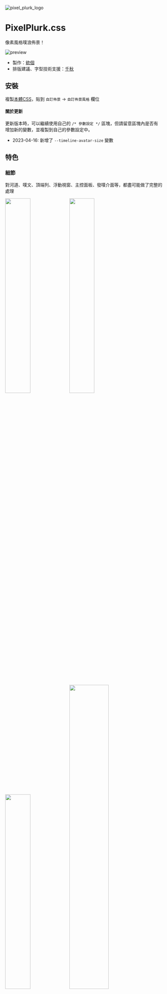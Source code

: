 ![pixel_plurk_logo](https://user-images.githubusercontent.com/4176802/231839890-a084c430-d022-4727-ba72-2373189322c9.jpg)

# PixelPlurk.css

像素風格噗浪佈景！

![preview](https://images.plurk.com/2APmsPVm8ltOILPA01A9mH.png)

- 製作：[欸個](https://www.plurk.com/egg820/invite)
- 排版建議、字型技術支援：[千秋](https://www.plurk.com/akira02/invite)


## 安裝

複製[本體CSS](https://github.com/maid-cat/PixelPlurk.css/blob/main/PixelPlurk.css)，貼到 `自訂佈景` -> `自訂佈景風格` 欄位

#### 關於更新

更新版本時，可以繼續使用自己的 `/* 參數設定 */` 區塊，但請留意區塊內是否有增加新的變數，並複製到自己的參數設定中。
- 2023-04-16: 新增了 `--timeline-avatar-size` 變數

## 特色

### 細節

對河道、噗文、頂端列、浮動視窗、主控面板、發噗介面等，都盡可能做了完整的處理

<img src="https://images.plurk.com/2D3D03XRbHLObfoyscy5TY.png" width="40%"></img>
<img src="https://images.plurk.com/32vQTHQKEe8Sm22EWTk2wh.png" width="40%"></img>
<img src="https://images.plurk.com/RG7wHrSuAlW06ss0gZyc0.png" width="40%"></img>
<img src="https://images.plurk.com/4TSdsZTyyjp6I1ZqMARGcY.png" width="50%"></img>


### 自訂色彩

可以依喜歡的風格，自由選擇背景色與邊線色彩

<img src="https://images.plurk.com/6zoMTZdw7DHQOzGYa0GT2C.png" width="40%"></img>
<img src="https://images.plurk.com/1vaULZXh8vqCCeKOEenF2C.png" width="40%"></img>
<img src="https://images.plurk.com/sbU5O7sslqxiNcmfiKZyZ.png" width="40%"></img>
<img src="https://images.plurk.com/1koyae3ZxNNbyrFVQC9cKr.jpg" width="40%"></img>


## 自訂

本體 CSS 中的 `/* 參數設定 */` 區塊提供了數個設定選項，方便調整樣式：

### 邊線顏色

預設為黑色邊線，可以修改 `--pixel-color` 的數值來指定想要的顏色。例如：

```
  --pixel-color: #009487;
```

### 噗文底色

預設為白色，可以修改 `--plurk-background-color` 的數值來指定想要的底色：
```
  --plurk-background-color: 色碼;
```

有將底色更改為深色的話，為了避免文字變得不好閱讀，可以配合以下語法，將噗文及黑色暱稱的字色更改為淺色：
```css
/* 噗文字色 */
:is(url({)), .text_holder, :is(url(})) {
  color: white;
}
/* 暱稱預設字色 */
:is(url({)), .name, :is(url(})) {
  color: #eee;
}
```

### 河道背景圖

可以修改 `--timeline-background-image` 來指定背景圖的網址：

```
  --timeline-background-image: url(圖片網址);
```

### 河道頭像尺寸

可以修改 `--timeline-avatar-size` 來指定河道上噗文頭像的尺寸。
預設值為 `40px`，想恢復為噗浪原始大小的話，可以修改成 `20px`：

```
  --timeline-avatar-size: 20px;
```



### 主控台背景色

可以加入以下語法來做設定：

```css
/* 主控台背景色 */
.segment-content {
  background-color: 色碼;
}
```

如果是使用噗浪的經典佈景的話，可以再加入以下這段，去除主控台外圍的背景：

```css
/* 去除主控台外圍背景 */
#plurk-dashboard {
  background: none;
  border: none;
}
```


也可以使用疾患大的[噗浪語法產生器](https://www.plurk.com/p/o6zwul)來做更詳細的設定。


## 特別感謝

- [NES.css](https://nostalgic-css.github.io/NES.css/): 像素風語法參考
- [俐方體11號／Cubic 11](https://github.com/ACh-K/Cubic-11): 像素風字型
- [CSS-Tricks](https://css-tricks.com/cut-corners-using-css-mask-and-clip-path-properties/): `conic-gradient` 語法

#### 預覽圖使用的圖片素材
- [Country Side Platfformer](https://ansimuz.itch.io/country-side-platfformer)
- [Post-apocalyptic background](https://pashasmith.itch.io/post-apocalyptic-background)
- [Mountain Dusk Parallax background](https://ansimuz.itch.io/mountain-dusk-parallax-background)
- [Free Pixel Art Winter Forest](https://edermunizz.itch.io/free-pixel-art-winter-forest)
- [Free backgrounds (Pixel)](https://commodorette.itch.io/free-backgrounds)

